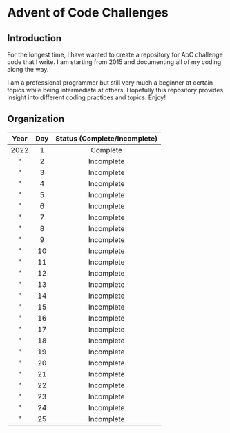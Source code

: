 # Advent of Code Challenges

## Introduction

For the longest time, I have wanted to create a repository for AoC challenge code that I write. I am starting from 2015 and documenting all of my coding along the way. 

I am a professional programmer but still very much a beginner at certain topics while being intermediate at others. Hopefully this repository provides insight into different coding practices and topics. Enjoy!

## Organization

| Year | Day | Status (Complete/Incomplete) |
|:----:|:---:|:----------------------------:|
| 2022 | 1 | Complete |
| " | 2 | Incomplete |
| " | 3 | Incomplete |
| " | 4 | Incomplete |
| " | 5 | Incomplete |
| " | 6 | Incomplete |
| " | 7 | Incomplete |
| " | 8 | Incomplete |
| " | 9 | Incomplete |
| " | 10 | Incomplete |
| " | 11 | Incomplete |
| " | 12 | Incomplete |
| " | 13 | Incomplete |
| " | 14 | Incomplete |
| " | 15 | Incomplete |
| " | 16 | Incomplete |
| " | 17 | Incomplete |
| " | 18 | Incomplete |
| " | 19 | Incomplete |
| " | 20 | Incomplete |
| " | 21 | Incomplete |
| " | 22 | Incomplete |
| " | 23 | Incomplete |
| " | 24 | Incomplete |
| " | 25 | Incomplete |
